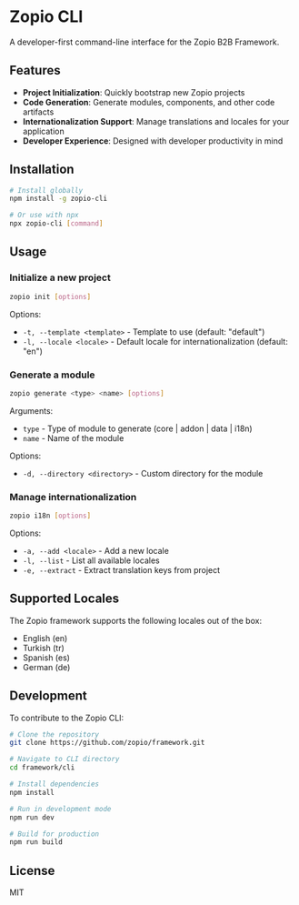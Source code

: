 # Zopio CLI

A developer-first command-line interface for the Zopio B2B Framework.

## Features

- **Project Initialization**: Quickly bootstrap new Zopio projects
- **Code Generation**: Generate modules, components, and other code artifacts
- **Internationalization Support**: Manage translations and locales for your application
- **Developer Experience**: Designed with developer productivity in mind

## Installation

```bash
# Install globally
npm install -g zopio-cli

# Or use with npx
npx zopio-cli [command]
```

## Usage

### Initialize a new project

```bash
zopio init [options]
```

Options:
- `-t, --template <template>` - Template to use (default: "default")
- `-l, --locale <locale>` - Default locale for internationalization (default: "en")

### Generate a module

```bash
zopio generate <type> <name> [options]
```

Arguments:
- `type` - Type of module to generate (core | addon | data | i18n)
- `name` - Name of the module

Options:
- `-d, --directory <directory>` - Custom directory for the module

### Manage internationalization

```bash
zopio i18n [options]
```

Options:
- `-a, --add <locale>` - Add a new locale
- `-l, --list` - List all available locales
- `-e, --extract` - Extract translation keys from project

## Supported Locales

The Zopio framework supports the following locales out of the box:
- English (en)
- Turkish (tr)
- Spanish (es)
- German (de)

## Development

To contribute to the Zopio CLI:

```bash
# Clone the repository
git clone https://github.com/zopio/framework.git

# Navigate to CLI directory
cd framework/cli

# Install dependencies
npm install

# Run in development mode
npm run dev

# Build for production
npm run build
```

## License

MIT
